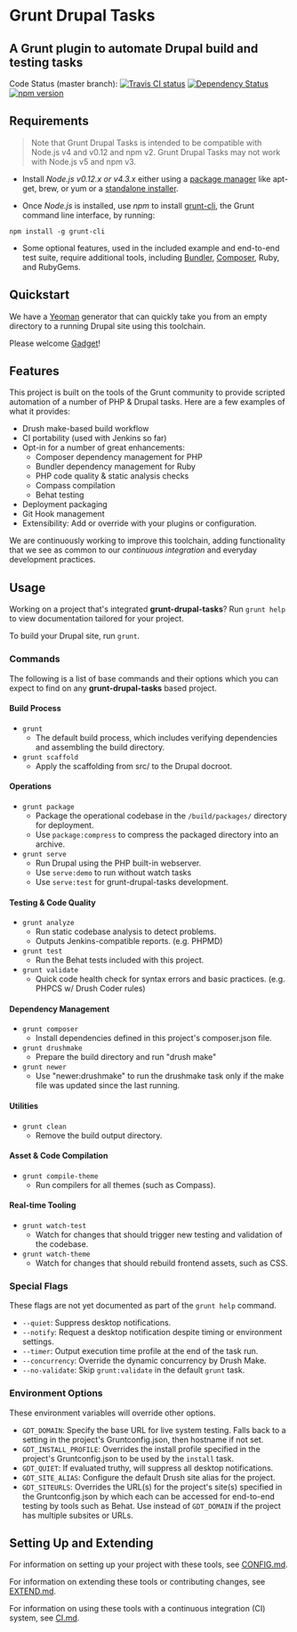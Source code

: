 # Grunt Drupal Tasks
## A Grunt plugin to automate Drupal build and testing tasks

Code Status (master branch):
[![Travis CI status](https://travis-ci.org/phase2/grunt-drupal-tasks.svg?branch=master)](https://travis-ci.org/phase2/grunt-drupal-tasks)
[![Dependency Status](https://david-dm.org/phase2/grunt-drupal-tasks.svg)](https://david-dm.org/phase2/grunt-drupal-tasks)
[![npm version](https://badge.fury.io/js/grunt-drupal-tasks.svg)](https://www.npmjs.com/package/grunt-drupal-tasks)

## Requirements

> Note that Grunt Drupal Tasks is intended to be compatible with Node.js v4 and
v0.12 and npm v2. Grunt Drupal Tasks may not work with Node.js v5 and npm v3.

* Install _Node.js v0.12.x or v4.3.x_ either using a
<a href="https://github.com/joyent/node/wiki/Installing-Node.js-via-package-manager">package manager</a>
like apt-get, brew, or yum or a
<a href="http://nodejs.org/download/">standalone installer</a>.

* Once _Node.js_ is installed, use _npm_ to install
<a href="https://github.com/gruntjs/grunt-cli">grunt-cli</a>, the Grunt command
line interface, by running:

```
npm install -g grunt-cli
```

* Some optional features, used in the included example and end-to-end test
  suite, require additional tools, including <a href="http://bundler.io/">Bundler</a>,
  <a href="https://getcomposer.org/download/">Composer</a>, Ruby, and RubyGems.

## Quickstart

We have a [Yeoman](http://yeoman.io) generator that can quickly take you from an
empty directory to a running Drupal site using this toolchain.

Please welcome [Gadget](https://github.com/phase2/generator-gadget)!

## Features

This project is built on the tools of the Grunt community to provide scripted
automation of a number of PHP & Drupal tasks. Here are a few examples of what it
provides:

* Drush make-based build workflow
* CI portability (used with Jenkins so far)
* Opt-in for a number of great enhancements:
  * Composer dependency management for PHP
  * Bundler dependency management for Ruby
  * PHP code quality & static analysis checks
  * Compass compilation
  * Behat testing
* Deployment packaging
* Git Hook management
* Extensibility: Add or override with your plugins or configuration.

We are continuously working to improve this toolchain, adding functionality that
we see as common to our _continuous integration_ and everyday development
practices.

## Usage

Working on a project that's integrated **grunt-drupal-tasks**? Run `grunt help`
to view documentation tailored for your project.

To build your Drupal site, run `grunt`.

### Commands

The following is a list of base commands and their options which you can expect to find on any **grunt-drupal-tasks** based project.

#### Build Process

* `grunt`
  * The default build process, which includes verifying dependencies and assembling the build directory. 
* `grunt scaffold`
  * Apply the scaffolding from src/ to the Drupal docroot. 

#### Operations

* `grunt package`
  * Package the operational codebase in the `/build/packages/` directory for deployment.
  * Use `package:compress` to compress the packaged directory into an archive.
* `grunt serve`
  * Run Drupal using the PHP built-in webserver.
  * Use `serve:demo` to run without watch tasks
  * Use `serve:test` for grunt-drupal-tasks development. 

#### Testing & Code Quality

* `grunt analyze`
  * Run static codebase analysis to detect problems. 
  * Outputs Jenkins-compatible reports. (e.g. PHPMD) 
* `grunt test`
  * Run the Behat tests included with this project. 
* `grunt validate`
  * Quick code health check for syntax errors and basic practices. (e.g. PHPCS w/ Drush Coder rules) 

#### Dependency Management

* `grunt composer`
  * Install dependencies defined in this project's composer.json file.
* `grunt drushmake`
  * Prepare the build directory and run "drush make" 
* `grunt newer`
  * Use "newer:drushmake" to run the drushmake task only if the make file was updated since the last running. 

#### Utilities

* `grunt clean`
  * Remove the build output directory.

#### Asset & Code Compilation
* `grunt compile-theme`
  * Run compilers for all themes (such as Compass).

#### Real-time Tooling

* `grunt watch-test`
  * Watch for changes that should trigger new testing and validation of the codebase. 
* `grunt watch-theme`
  * Watch for changes that should rebuild frontend assets, such as CSS.

### Special Flags

These flags are not yet documented as part of the `grunt help` command.

* `--quiet`: Suppress desktop notifications.
* `--notify`: Request a desktop notification despite timing or environment settings.
* `--timer`: Output execution time profile at the end of the task run.
* `--concurrency`: Override the dynamic concurrency by Drush Make.
* `--no-validate`: Skip `grunt:validate` in the default `grunt` task.

### Environment Options

These environment variables will override other options.

* `GDT_DOMAIN`: Specify the base URL for live system testing. Falls back to a
setting in the project's Gruntconfig.json, then hostname if not set.
* `GDT_INSTALL_PROFILE`: Overrides the install profile specified in the
project's Gruntconfig.json to be used by the `install` task.
* `GDT_QUIET`: If evaluated truthy, will suppress all desktop notifications.
* `GDT_SITE_ALIAS`: Configure the default Drush site alias for the project.
* `GDT_SITEURLS`: Overrides the URL(s) for the project's site(s) specified in
the Gruntconfig.json by which each can be accessed for end-to-end testing by
tools such as Behat. Use instead of `GDT_DOMAIN` if the project has multiple
subsites or URLs.

## Setting Up and Extending

For information on setting up your project with these tools, see
<a href="https://github.com/phase2/grunt-drupal-tasks/blob/master/CONFIG.md">CONFIG.md</a>.

For information on extending these tools or contributing changes, see
<a href="https://github.com/phase2/grunt-drupal-tasks/blob/master/EXTEND.md">EXTEND.md</a>.

For information on using these tools with a continuous integration (CI) system,
see <a href="https://github.com/phase2/grunt-drupal-tasks/blob/master/CI.md">CI.md</a>.
